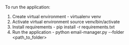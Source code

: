 To run the application:
1. Create virtual environment - virtualenv venv
2. Activate virtual environment source venv/bin/activate
3. Install requirements - pip install -r requirements.txt
4. Run the application - python email-manager.py --folder <path_to_folder>